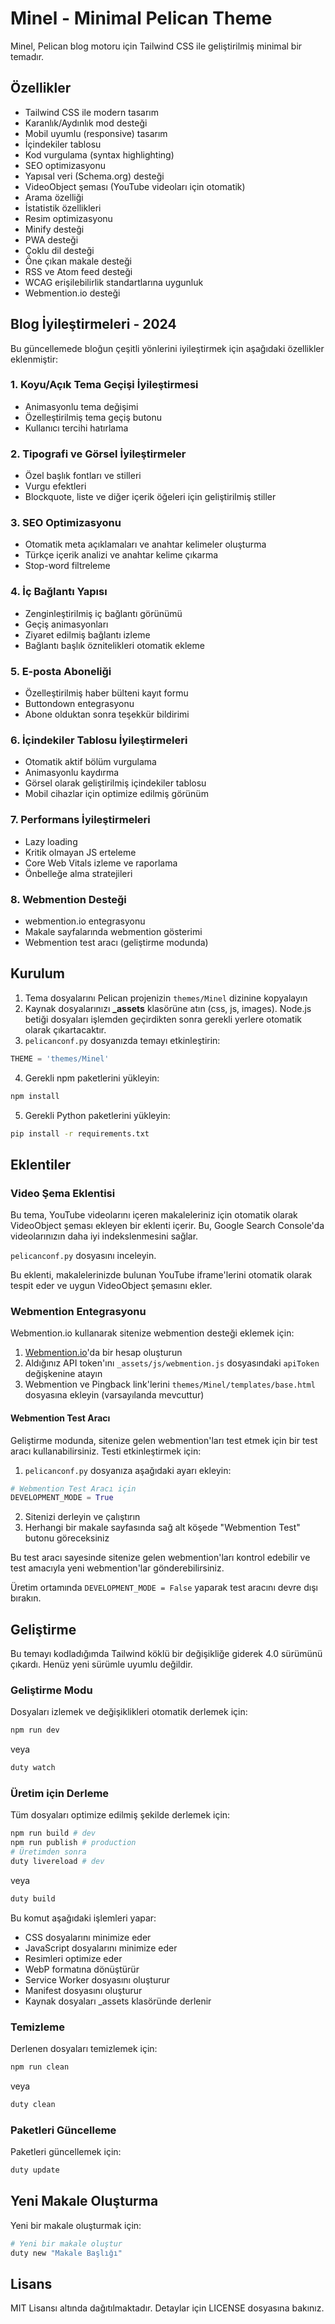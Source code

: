 # Minel - Minimal Pelican Theme

Minel, Pelican blog motoru için Tailwind CSS ile geliştirilmiş minimal bir temadır.

## Özellikler

- Tailwind CSS ile modern tasarım
- Karanlık/Aydınlık mod desteği
- Mobil uyumlu (responsive) tasarım
- İçindekiler tablosu
- Kod vurgulama (syntax highlighting)
- SEO optimizasyonu
- Yapısal veri (Schema.org) desteği
- VideoObject şeması (YouTube videoları için otomatik)
- Arama özelliği
- İstatistik özellikleri
- Resim optimizasyonu
- Minify desteği
- PWA desteği
- Çoklu dil desteği
- Öne çıkan makale desteği
- RSS ve Atom feed desteği
- WCAG erişilebilirlik standartlarına uygunluk
- Webmention.io desteği

## Blog İyileştirmeleri - 2024

Bu güncellemede bloğun çeşitli yönlerini iyileştirmek için aşağıdaki özellikler eklenmiştir:

### 1. Koyu/Açık Tema Geçişi İyileştirmesi
- Animasyonlu tema değişimi
- Özelleştirilmiş tema geçiş butonu
- Kullanıcı tercihi hatırlama

### 2. Tipografi ve Görsel İyileştirmeler
- Özel başlık fontları ve stilleri
- Vurgu efektleri
- Blockquote, liste ve diğer içerik öğeleri için geliştirilmiş stiller

### 3. SEO Optimizasyonu
- Otomatik meta açıklamaları ve anahtar kelimeler oluşturma
- Türkçe içerik analizi ve anahtar kelime çıkarma
- Stop-word filtreleme

### 4. İç Bağlantı Yapısı
- Zenginleştirilmiş iç bağlantı görünümü
- Geçiş animasyonları
- Ziyaret edilmiş bağlantı izleme
- Bağlantı başlık öznitelikleri otomatik ekleme

### 5. E-posta Aboneliği
- Özelleştirilmiş haber bülteni kayıt formu
- Buttondown entegrasyonu
- Abone olduktan sonra teşekkür bildirimi

### 6. İçindekiler Tablosu İyileştirmeleri
- Otomatik aktif bölüm vurgulama
- Animasyonlu kaydırma
- Görsel olarak geliştirilmiş içindekiler tablosu
- Mobil cihazlar için optimize edilmiş görünüm

### 7. Performans İyileştirmeleri
- Lazy loading
- Kritik olmayan JS erteleme
- Core Web Vitals izleme ve raporlama
- Önbelleğe alma stratejileri

### 8. Webmention Desteği
- webmention.io entegrasyonu
- Makale sayfalarında webmention gösterimi
- Webmention test aracı (geliştirme modunda)

## Kurulum

1. Tema dosyalarını Pelican projenizin `themes/Minel` dizinine kopyalayın
2. Kaynak dosyalarınızı **_assets** klasörüne atın (css, js, images). Node.js betiği dosyaları işlemden geçirdikten sonra gerekli yerlere otomatik olarak çıkartacaktır.
3. `pelicanconf.py` dosyanızda temayı etkinleştirin:

```python
THEME = 'themes/Minel'
```

4. Gerekli npm paketlerini yükleyin:

```bash
npm install
```

5. Gerekli Python paketlerini yükleyin:

```bash
pip install -r requirements.txt
```

## Eklentiler

### Video Şema Eklentisi

Bu tema, YouTube videolarını içeren makaleleriniz için otomatik olarak VideoObject şeması ekleyen bir eklenti içerir. Bu, Google Search Console'da videolarınızın daha iyi indekslenmesini sağlar.

`pelicanconf.py` dosyasını inceleyin.

Bu eklenti, makalelerinizde bulunan YouTube iframe'lerini otomatik olarak tespit eder ve uygun VideoObject şemasını ekler.

### Webmention Entegrasyonu

Webmention.io kullanarak sitenize webmention desteği eklemek için:

1. [Webmention.io](https://webmention.io/)'da bir hesap oluşturun
2. Aldığınız API token'ını `_assets/js/webmention.js` dosyasındaki `apiToken` değişkenine atayın
3. Webmention ve Pingback link'lerini `themes/Minel/templates/base.html` dosyasına ekleyin (varsayılanda mevcuttur)

#### Webmention Test Aracı

Geliştirme modunda, sitenize gelen webmention'ları test etmek için bir test aracı kullanabilirsiniz. Testi etkinleştirmek için:

1. `pelicanconf.py` dosyanıza aşağıdaki ayarı ekleyin:

```python
# Webmention Test Aracı için
DEVELOPMENT_MODE = True
```

2. Sitenizi derleyin ve çalıştırın
3. Herhangi bir makale sayfasında sağ alt köşede "Webmention Test" butonu göreceksiniz

Bu test aracı sayesinde sitenize gelen webmention'ları kontrol edebilir ve test amacıyla yeni webmention'lar gönderebilirsiniz.

Üretim ortamında `DEVELOPMENT_MODE = False` yaparak test aracını devre dışı bırakın.

## Geliştirme

Bu temayı kodladığımda Tailwind köklü bir değişikliğe giderek 4.0 sürümünü çıkardı. Henüz yeni sürümle uyumlu değildir.

### Geliştirme Modu

Dosyaları izlemek ve değişiklikleri otomatik derlemek için:

```bash
npm run dev
```

veya

```bash
duty watch
```

### Üretim için Derleme

Tüm dosyaları optimize edilmiş şekilde derlemek için:

```bash
npm run build # dev
npm run publish # production
# Üretimden sonra
duty livereload # dev
```

veya

```bash
duty build
```

Bu komut aşağıdaki işlemleri yapar:
- CSS dosyalarını minimize eder
- JavaScript dosyalarını minimize eder
- Resimleri optimize eder
- WebP formatına dönüştürür
- Service Worker dosyasını oluşturur
- Manifest dosyasını oluşturur
- Kaynak dosyaları _assets klasöründe derlenir

### Temizleme

Derlenen dosyaları temizlemek için:

```bash
npm run clean
```

veya

```bash
duty clean
```

### Paketleri Güncelleme

Paketleri güncellemek için:

```bash
duty update
```
## Yeni Makale Oluşturma

Yeni bir makale oluşturmak için:

```bash
# Yeni bir makale oluştur
duty new "Makale Başlığı"
```


## Lisans

MIT Lisansı altında dağıtılmaktadır. Detaylar için LICENSE dosyasına bakınız.
